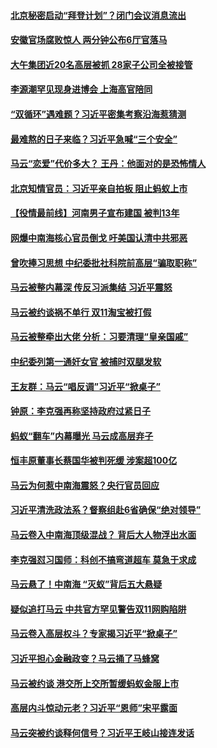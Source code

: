 #### [北京秘密启动“拜登计划”？闭门会议消息流出](../pages/prog1138/a102987943.md) 
#### [安徽官场腐败惊人 两分钟公布6厅官落马](../pages/prog1138/a102987465.md) 
#### [大午集团近20名高层被抓 28家子公司全被接管](../pages/prog1138/a102986903.md) 
#### [李源潮罕见现身进博会 上海高官陪同](../pages/prog1138/a102986896.md) 
#### [“双循环”遇难题？习近平密集考察沿海惹猜测](../pages/prog1138/a102986863.md) 
#### [最难熬的日子来临？习近平急喊“三个安全”](../pages/prog1138/a102985866.md) 
#### [马云“恋爱”代价多大？ 王丹：他面对的是恐怖情人](../pages/prog1138/a102985752.md) 
#### [北京知情官员：习近平亲自拍板 阻止蚂蚁上市](../pages/prog1138/a102985740.md) 
#### [【役情最前线】河南男子宣布建国 被判13年](../pages/prog1138/a102985686.md) 
#### [网爆中南海核心官员倒戈 吁美国认清中共邪恶](../pages/prog1138/a102985166.md) 
#### [曾吹捧习思想 中纪委批社科院前高层“骗取职称”](../pages/prog1138/a102984899.md) 
#### [马云被整内幕深 传反习派集结 习近平震怒](../pages/prog1138/a102984157.md) 
#### [马云被约谈祸不单行 双11淘宝被打假](../pages/prog1138/a102984097.md) 
#### [马云被整牵出大佬 分析：习要清理“皇亲国戚”](../pages/prog1138/a102982439.md) 
#### [中纪委列第一通奸女官 被捕时双腿发软](../pages/prog1138/a102982648.md) 
#### [王友群：马云“唱反调”习近平“掀桌子”](../pages/prog1138/a102982228.md) 
#### [钟原：李克强再称坚持政府过紧日子](../pages/prog1138/a102981664.md) 
#### [蚂蚁“翻车”内幕曝光 马云成高层弃子](../pages/prog1138/a102981267.md) 
#### [恒丰原董事长蔡国华被判死缓 涉案超100亿](../pages/prog1138/a102981261.md) 
#### [马云为何惹中南海震怒？央行官员回应](../pages/prog1138/a102981231.md) 
#### [习近平清洗政法系？督察组赴6省确保“绝对领导”](../pages/prog1138/a102980439.md) 
#### [马云卷入中南海顶级混战？ 背后大人物浮出水面](../pages/prog1138/a102979693.md) 
#### [李克强怼习国师：科创不搞弯道超车 莫急于求成](../pages/prog1138/a102979482.md) 
#### [马云悬了！中南海 “灭蚁”背后五大悬疑](../pages/prog1138/a102979481.md) 
#### [疑似追打马云 中共官方罕见警告双11网购陷阱](../pages/prog1138/a102979197.md) 
#### [马云卷入高层权斗？专家揭习近平“掀桌子”](../pages/prog1138/a102978817.md) 
#### [习近平担心金融政变？马云捅了马蜂窝](../pages/prog1138/a102978615.md) 
#### [马云被约谈 港交所上交所暂缓蚂蚁金服上市](../pages/prog1138/a102978131.md) 
#### [高层内斗惊动元老？习近平“恩师”宋平露面](../pages/prog1138/a102977840.md) 
#### [马云突被约谈释何信号？习近平王岐山接连发话](../pages/prog1138/a102977745.md) 
